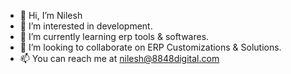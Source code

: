 - 👋 Hi, I’m Nilesh
- 👀 I’m interested in development.
- 🌱 I’m currently learning erp tools & softwares.
- 💞️ I’m looking to collaborate on ERP Customizations & Solutions.
- 📫 You can reach me at nilesh@8848digital.com


<!---
nilesh-8848digital/nilesh-8848digital is a ✨ special ✨ repository because its `README.md` (this file) appears on your GitHub profile.
You can click the Preview link to take a look at your changes.
--->

